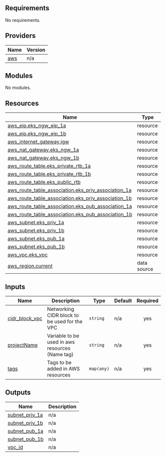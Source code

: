 <!-- BEGIN_TF_DOCS -->
## Requirements

No requirements.

## Providers

| Name | Version |
|------|---------|
| <a name="provider_aws"></a> [aws](#provider\_aws) | n/a |

## Modules

No modules.

## Resources

| Name | Type |
|------|------|
| [aws_eip.eks_ngw_eip_1a](https://registry.terraform.io/providers/hashicorp/aws/latest/docs/resources/eip) | resource |
| [aws_eip.eks_ngw_eip_1b](https://registry.terraform.io/providers/hashicorp/aws/latest/docs/resources/eip) | resource |
| [aws_internet_gateway.igw](https://registry.terraform.io/providers/hashicorp/aws/latest/docs/resources/internet_gateway) | resource |
| [aws_nat_gateway.eks_ngw_1a](https://registry.terraform.io/providers/hashicorp/aws/latest/docs/resources/nat_gateway) | resource |
| [aws_nat_gateway.eks_ngw_1b](https://registry.terraform.io/providers/hashicorp/aws/latest/docs/resources/nat_gateway) | resource |
| [aws_route_table.eks_private_rtb_1a](https://registry.terraform.io/providers/hashicorp/aws/latest/docs/resources/route_table) | resource |
| [aws_route_table.eks_private_rtb_1b](https://registry.terraform.io/providers/hashicorp/aws/latest/docs/resources/route_table) | resource |
| [aws_route_table.eks_public_rtb](https://registry.terraform.io/providers/hashicorp/aws/latest/docs/resources/route_table) | resource |
| [aws_route_table_association.eks_priv_association_1a](https://registry.terraform.io/providers/hashicorp/aws/latest/docs/resources/route_table_association) | resource |
| [aws_route_table_association.eks_priv_association_1b](https://registry.terraform.io/providers/hashicorp/aws/latest/docs/resources/route_table_association) | resource |
| [aws_route_table_association.eks_pub_association_1a](https://registry.terraform.io/providers/hashicorp/aws/latest/docs/resources/route_table_association) | resource |
| [aws_route_table_association.eks_pub_association_1b](https://registry.terraform.io/providers/hashicorp/aws/latest/docs/resources/route_table_association) | resource |
| [aws_subnet.eks_priv_1a](https://registry.terraform.io/providers/hashicorp/aws/latest/docs/resources/subnet) | resource |
| [aws_subnet.eks_priv_1b](https://registry.terraform.io/providers/hashicorp/aws/latest/docs/resources/subnet) | resource |
| [aws_subnet.eks_pub_1a](https://registry.terraform.io/providers/hashicorp/aws/latest/docs/resources/subnet) | resource |
| [aws_subnet.eks_pub_1b](https://registry.terraform.io/providers/hashicorp/aws/latest/docs/resources/subnet) | resource |
| [aws_vpc.eks_vpc](https://registry.terraform.io/providers/hashicorp/aws/latest/docs/resources/vpc) | resource |
| [aws_region.current](https://registry.terraform.io/providers/hashicorp/aws/latest/docs/data-sources/region) | data source |

## Inputs

| Name | Description | Type | Default | Required |
|------|-------------|------|---------|:--------:|
| <a name="input_cidr_block_vpc"></a> [cidr\_block\_vpc](#input\_cidr\_block\_vpc) | Networking CIDR block to be used for the VPC | `string` | n/a | yes |
| <a name="input_projectName"></a> [projectName](#input\_projectName) | Variable to be used in aws resources (Name tag) | `string` | n/a | yes |
| <a name="input_tags"></a> [tags](#input\_tags) | Tags to be added in AWS resources | `map(any)` | n/a | yes |

## Outputs

| Name | Description |
|------|-------------|
| <a name="output_subnet_priv_1a"></a> [subnet\_priv\_1a](#output\_subnet\_priv\_1a) | n/a |
| <a name="output_subnet_priv_1b"></a> [subnet\_priv\_1b](#output\_subnet\_priv\_1b) | n/a |
| <a name="output_subnet_pub_1a"></a> [subnet\_pub\_1a](#output\_subnet\_pub\_1a) | n/a |
| <a name="output_subnet_pub_1b"></a> [subnet\_pub\_1b](#output\_subnet\_pub\_1b) | n/a |
| <a name="output_vpc_id"></a> [vpc\_id](#output\_vpc\_id) | n/a |
<!-- END_TF_DOCS -->